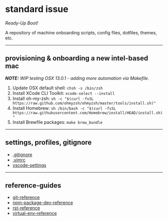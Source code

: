 # standard issue

_Ready-Up Boot!_

A repository of machine onboarding scripts, config files, dotfiles, themes, etc.

---

## provisioning & onboarding a new intel-based mac

_**NOTE:** WIP testing OSX 13.0.1 - adding more automation via Makefile._

1. Update OSX default shell: `chsh -s /bin/zsh`
1. Install XCode CLI Toolkit: `xcode-select --install`
1. Install oh-my-zsh: `sh -c "$(curl -fsSL https://raw.github.com/ohmyzsh/ohmyzsh/master/tools/install.sh)"`
1. Install Homebrew: `sh /bin/bash -c "$(curl -fsSL https://raw.githubusercontent.com/Homebrew/install/HEAD/install.sh)"`
1. Install Brewfile packages: `make brew_bundle`

---

## settings, profiles, gitignore

- [.gitignore](reference-guides/.gitignore)
- [.vimrc](.vimrc)
- [vscode-settings](https://code.visualstudio.com/docs/getstarted/settings)

---

## reference-guides

- [git-reference](reference-guides/git-reference.md)
- [npm-package-dev-reference](reference-guides/npm-package-development-reference.md)
- [rst-reference](reference-guides/rst-reference.md)
- [virtual-env-reference](reference-guides/virtual-env-reference.md)
